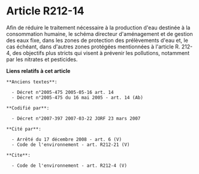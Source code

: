 # Article R212-14

Afin de réduire le traitement nécessaire à la production d'eau destinée à la consommation humaine, le schéma directeur
d'aménagement et de gestion des eaux fixe, dans les zones de protection des prélèvements d'eau et, le cas échéant, dans
d'autres zones protégées mentionnées à l'article R. 212-4, des objectifs plus stricts qui visent à prévenir les pollutions,
notamment par les nitrates et pesticides.

**Liens relatifs à cet article**

	**Anciens textes**:

	  - Décret n°2005-475 2005-05-16 art. 14
	  - Décret n°2005-475 du 16 mai 2005 - art. 14 (Ab)

	**Codifié par**:

	  - Décret n°2007-397 2007-03-22 JORF 23 mars 2007

	**Cité par**:

	  - Arrêté du 17 décembre 2008 - art. 6 (V)
	  - Code de l'environnement - art. R212-21 (V)

	**Cite**:

	  - Code de l'environnement - art. R212-4 (V)
